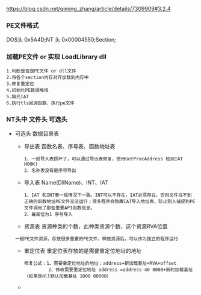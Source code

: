 https://blog.csdn.net/qiming_zhang/article/details/7309909#3.2.4

### PE文件格式
DOS头 0x5A4D;NT 头 0x00004550;Section;
### 加载PE文件  or 实现 LoadLibrary dll
```
1.判断是否是PE文件 or dll文件
2.将各个section内存对齐加载到内存中
3.修复重定位
4.初始化PE数据堆栈
5.填充IAT
6.执行tls回调函数，执行pe文件

```

### NT头中 文件头  可选头


- 可选头 数据目录表
  - 导出表
    函数名表、序号表、函数地址表  
    ```
    1、一般导入表损坏了，可以通过导出表修复，使用GetProcAddress 检测IAT HOOK)
    2、名称表没有是序号导出
    ```
    
  - 导入表
    Name(DllName)、INT、IAT
    ```
    1、IAT 和INT表一般情况下一致。INT可以不存在，IAT必须存在。否则文件找不到正确的函数地址PE文件无法运行；很多程序会隐藏IAT导入地址表，防止别人捕捉到PE文件调用了那些重要API函数信息。
    2、最高位为1 序号导入
    ```
  - 资源表
   资源种类的个数，此种类资源个数，这个资源RVA位置
   ```
   一般PE文件资源，存放很多重要的PE文件，释放资源后，可以作为独立的程序运行
   ```

  - 重定位表
    重定位表存放的是需要重定位地址的地址
    ```
    修复公式：1、需要重定位地址的地址：address=新加载基址+RVA+offset
             2、修改需要重定位地址 address =address-40 0000+新的加载基址 （如果是dll默认加载基址 1000 00000）
    ```
  - 
